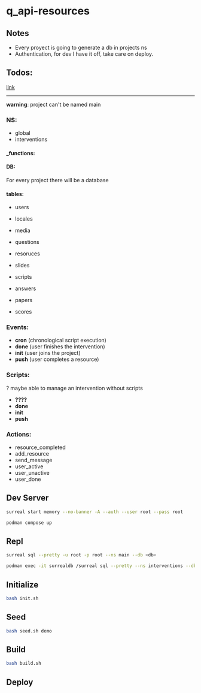# q_api-resources

## Notes
- Every proyect is going to generate a db in projects ns
- Authentication, for dev I have it off, take care on deploy.

## Todos:

[link](TODO.md)

---

**warning**: project can't be named main

### NS:

- global
- interventions

#### _functions:

#### DB:

For every project there will be a database

#### tables:

- users

- locales
- media
- questions
- resoruces
- slides

- scripts

- answers
- papers
- scores

### Events:

- **cron** (chronological script execution)
- **done** (user finishes the intervention)
- **init** (user joins the project)
- **push** (user completes a resource)

### Scripts:

? maybe able to manage an intervention without scripts

- **????** 
- **done**
- **init**
- **push**

### Actions:

- resource_completed
- add_resource
- send_message
- user_active
- user_unactive
- user_done

## Dev Server

``` bash
surreal start memory --no-banner -A --auth --user root --pass root
```

``` bash
podman compose up
```

## Repl

``` bash
surreal sql --pretty -u root -p root --ns main --db <db>
```

``` bash
podman exec -it surrealdb /surreal sql --pretty --ns interventions --db <db>
```

## Initialize

``` bash
bash init.sh
```

## Seed

``` bash
bash seed.sh demo
```

## Build

``` bash
bash build.sh
```

## Deploy
